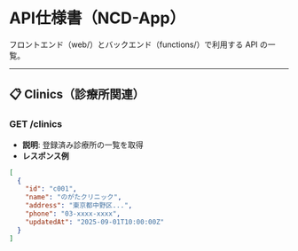 # API仕様書（NCD-App）

フロントエンド（web/）とバックエンド（functions/）で利用する API の一覧。

---

## 📋 Clinics（診療所関連）

### GET /clinics
- **説明**: 登録済み診療所の一覧を取得
- **レスポンス例**
```json
[
  {
    "id": "c001",
    "name": "のがたクリニック",
    "address": "東京都中野区...",
    "phone": "03-xxxx-xxxx",
    "updatedAt": "2025-09-01T10:00:00Z"
  }
]
